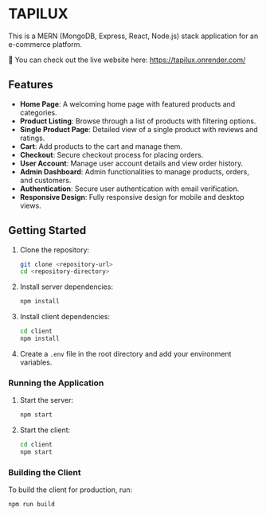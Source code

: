 # TAPILUX

This is a MERN (MongoDB, Express, React, Node.js) stack application for an e-commerce platform.

🔗 You can check out the live website here: https://tapilux.onrender.com/

## Features

- **Home Page**: A welcoming home page with featured products and categories.
- **Product Listing**: Browse through a list of products with filtering options.
- **Single Product Page**: Detailed view of a single product with reviews and ratings.
- **Cart**: Add products to the cart and manage them.
- **Checkout**: Secure checkout process for placing orders.
- **User Account**: Manage user account details and view order history.
- **Admin Dashboard**: Admin functionalities to manage products, orders, and customers.
- **Authentication**: Secure user authentication with email verification.
- **Responsive Design**: Fully responsive design for mobile and desktop views.


## Getting Started

1. Clone the repository:
    ```sh
    git clone <repository-url>
    cd <repository-directory>
    ```

2. Install server dependencies:
    ```sh
    npm install
    ```

3. Install client dependencies:
    ```sh
    cd client
    npm install
    ```

4. Create a `.env` file in the root directory and add your environment variables.

### Running the Application

1. Start the server:
    ```sh
    npm start
    ```

2. Start the client:
    ```sh
    cd client
    npm start
    ```

### Building the Client

To build the client for production, run:
```sh
npm run build
